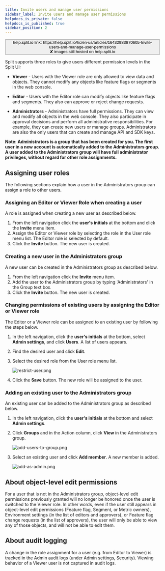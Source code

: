 ```yaml
---
title: Invite users and manage user permissions
sidebar_label: Invite users and manage user permissions
helpdocs_is_private: false
helpdocs_is_published: true
sidebar_position: 2
---
```


<p>
  <button style={{borderRadius:'8px', border:'1px', fontFamily:'Courier New', fontWeight:'800', textAlign:'left'}}> help.split.io link: https://help.split.io/hc/en-us/articles/16432983870605-Invite-users-and-manage-user-permissions <br /> ✘ images still hosted on help.split.io </button>
</p>

Split supports three roles to give users different permission levels in the Split UI:

* **Viewer** - Users with the Viewer role are only allowed to view data and objects. They cannot modify any objects like feature flags or segments in the web console. 

* **Editor** - Users with the Editor role can modify objects like feature flags and segments. They also can approve or reject change requests.

* **Administrators** - Administrators have full permissions. They can view and modify all objects in the web console. They also participate in approval decisions and perform all administrative responsibilities. For example, they can create new users or manage groups. Administrators are also the only users that can create and manage API and SDK keys.

**Note: Administrators is a group that has been created for you. The first user in a new account is automatically added to the Administrators group. A user added to the Administrators group will have full administrator privileges, without regard for other role assignments.**

## Assigning user roles

The following sections explain how a user in the Administrators group can assign a role to other users.

### Assigning an Editor or Viewer Role when creating a user

A role is assigned when creating a new user as described below.

1. From the left navigation click the **user's initials** at the bottom and click the **Invite** menu item.
2. Assign the Editor or Viewer role by selecting the role in the User role menu list. The Editor role is selected by default.
3. Click the **Invite** button. The new user is created.

### Creating a new user in the Administrators group

A new user can be created in the Administrators group as described below.

1. From the left navigation click the **Invite** menu item.
2. Add the user to the Administrators group by typing 'Administrators' in the Group text box.
3. Click the **Invite** button. The new user is created.

### Changing permissions of existing users by assigning the Editor or Viewer role

The Editor or a Viewer role can be assigned to an existing user by following the steps below.

1. In the left navigation, click the **user's initials** at the bottom, select **Admin settings**, and click **Users**. A list of users appears.
2. Find the desired user and click **Edit**.
3. Select the desired role from the User role menu list.

   <p>
     <img src="https://help.split.io/hc/article_attachments/16432983379341" alt="restrict-user.png" />
   </p>

4. Click the **Save** button. The new role will be assigned to the user.

### Adding an existing user to the Administrators group

An existing user can be added to the Administrators group as described below.

1. In the left navigation, click the **user's initials** at the bottom and select **Admin settings**.
2. Click **Groups** and in the Action column, click **View** in the Administrators group.

   <p>
     <img src="https://help.split.io/hc/article_attachments/16432872334605" alt="add-users-to-group.png" />
   </p>

3. Select an existing user and click **Add member**. A new member is added.

   <p>
     <img src="https://help.split.io/hc/article_attachments/16432917628941" alt="add-as-admin.png" />
   </p>

## About object-level edit permissions

For a user that is not in the Administrators group, object-level edit permissions previously granted will no longer be honored once the user is switched to the Viewer role. In other words, even if the user still appears in object-level edit permissions (Feature flag, Segment, or Metric owners), Environment settings (in the list of editors and approvers), or Feature flag change requests (in the list of approvers), the user will only be able to view any of those objects, and will not be able to edit them.

## About audit logging

A change in the role assignment for a user (e.g. from Editor to Viewer) is tracked in the Admin audit logs (under Admin settings, Security). Viewing behavior of a Viewer user is not captured in audit logs.
